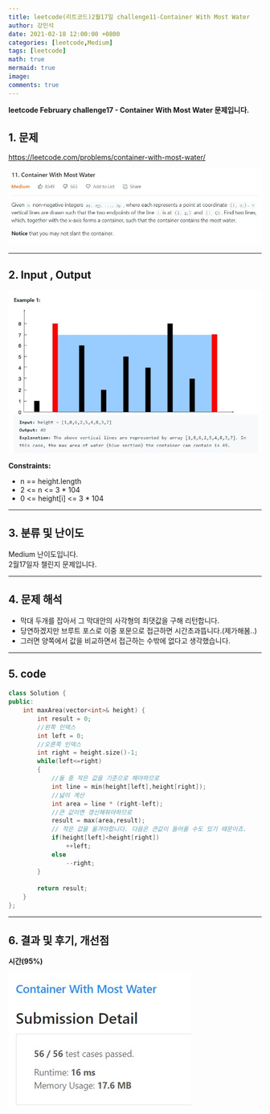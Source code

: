 ```yaml
---
title: leetcode(리트코드)2월17일 challenge11-Container With Most Water
author: 강민석
date: 2021-02-18 12:00:00 +0800
categories: [leetcode,Medium]
tags: [leetcode]
math: true
mermaid: true
image: 
comments: true
---
```


**leetcode February challenge17 - Container With Most Water 문제입니다.**

## 1. 문제
<https://leetcode.com/problems/container-with-most-water/>  

![](/assets/img/sample/leetcode/11/Problem.JPG)  

-----  

## 2. Input , Output

![](/assets/img/sample/leetcode/11/input.JPG)  

**Constraints:**

- n == height.length
- 2 <= n <= 3 * 104
- 0 <= height[i] <= 3 * 104

-----  

## 3. 분류 및 난이도

Medium 난이도입니다.  
2월17일자 챌린지 문제입니다. 

-----  

## 4. 문제 해석

- 막대 두개를 잡아서 그 막대안의 사각형의 최댓값을 구해 리턴합니다.
- 당연하겠지만 브루트 포스로 이중 포문으로 접근하면 시간초과뜹니다.(제가해봄..)
- 그러면 양쪽에서 값을 비교하면서 접근하는 수밖에 없다고 생각했습니다.

-----  

## 5. code

```c++
class Solution {
public:
    int maxArea(vector<int>& height) {
        int result = 0;
        //왼쪽 인덱스
        int left = 0;
        //오른쪽 인덱스
        int right = height.size()-1;
        while(left<=right)
        {
            //둘 중 작은 값을 기준으로 해야하므로
            int line = min(height[left],height[right]);
            //넓이 계산
            int area = line * (right-left);
            //큰 값이면 갱신해줘야하므로
            result = max(area,result);
            // 작은 값을 옮겨야합니다. 다음은 큰값이 들어올 수도 있기 때문이죠. 
            if(height[left]<height[right])
                ++left;
            else
                --right;
        }
        
        return result;
    }
};
```

-----

## 6. 결과 및 후기, 개선점

**시간(95%)**

![](/assets/img/sample/leetcode/11/result.JPG)  



